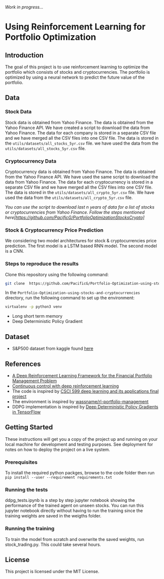 *Work in progress...*

# Using Reinforcement Learning for Portfolio Optimization

## Introduction

The goal of this project is to use reinforcement learning to optimize the portfolio which consists of stocks and cryptocurrencies. The portfolio is optimized by using a neural network to predict the future value of the portfolio.

## Data

### Stock Data

Stock data is obtained from Yahoo Finance. The data is obtained from the Yahoo Finance API. We have created a 
script to download the data from Yahoo Finance. The data for each company is stored in a separate CSV file and 
we have merged all the CSV files into one CSV file. The data is stored in the `utils/datasets/all_stocks_5yr.csv` file. we have used the data from the `utils/datasets/all_stocks_5yr.csv` file.

### Cryptocurrency Data

Cryptocurrency data is obtained from Yahoo Finance. The data is obtained from the Yahoo Finance API. We have
used the same script to download the data from Yahoo Finance. The data for each cryptocurrency is stored in a separate CSV file and we have merged all the CSV files into one CSV file. The data is stored in the `utils/datasets/all_crypto_5yr.csv` file. We have used the data from the `utils/datasets/all_crypto_5yr.csv` file.

*You can use the script to download last n years of data for a list of stocks or cryptocurrencies from Yahoo Finance. Follow the steps mentioned here[https://github.com/PacificG/PortfolioOptimizationStocksCrypto]*

### Stock & Cryptocurrency Price Prediction

We considering two model architectures for stock & cryptocurrencies price prediction. The first model is a LSTM based RNN model. The second model is a CNN.

### Steps to reproduce the results

Clone this repository using the following command:

```bash
git clone  https://github.com/PacificG/Portfolio-Optimization-using-stocks-and-cryptocurrencies.git
```

In the `Portfolio-Optimization-using-stocks-and-cryptocurrencies` directory, run the following command to set up the environment:

```bash
virtualenv -p python3 venv
```




* Long short term memory
* Deep Deterministic Policy Gradient

## Dataset
* S&P500 dataset from kaggle found [here](https://www.kaggle.com/camnugent/sandp500)

## References
* [A Deep Reinforcement Learning Framework for the Financial Portfolio Management Problem](https://arxiv.org/abs/1706.10059)
* [Continuous control with deep reinforcement learning](https://arxiv.org/abs/1509.02971)
* The code is inspired by [CSCI 599 deep learning and its applications final project](https://github.com/vermouth1992/drl-portfolio-management) 
* The environment is inspired by [wassname/rl-portfolio-management](https://github.com/wassname/rl-portfolio-management)
* DDPG implementation is inspired by [Deep Deterministic Policy Gradients in TensorFlow](http://pemami4911.github.io/blog/2016/08/21/ddpg-rl.html)


## Getting Started

These instructions will get you a copy of the project up and running on your local machine for development and testing purposes. See deployment for notes on how to deploy the project on a live system.

### Prerequisites

To install the required python packges, browse to the code folder then run ```pip install --user --requirement requirements.txt```

### Running the tests

ddpg_tests.ipynb is a step by step jupyter notebook showing the performance of the trained agent on unseen stocks. You can run this jupyter notebook directly without having to run the training since the training weights are saved in the weigths folder.


### Running the training 

To train the model from scratch and overwrite the saved weights, run stock_trading.py. This could take several hours.

## License

This project is licensed under the MIT License.
